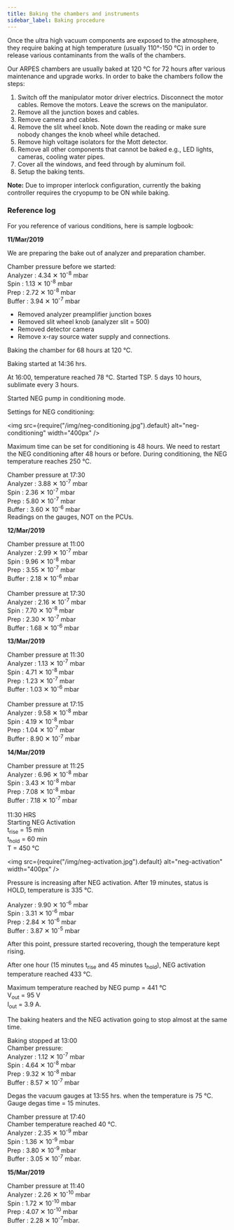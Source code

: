 ```yaml
---
title: Baking the chambers and instruments
sidebar_label: Baking procedure
---
```


Once the ultra high vacuum components are exposed to the atmosphere, they
require baking at high temperature (usually 110°-150&nbsp;°C) in order to
release various contaminants from the walls of the chambers.

Our ARPES chambers are usually baked at 120&nbsp;°C for 72 hours after various
maintenance and upgrade works. In order to bake the chambers follow the steps:

1. Switch off the manipulator motor driver electrics. Disconnect the motor
cables. Remove the motors. Leave the screws on the manipulator.
2. Remove all the junction boxes and cables.
3. Remove camera and cables.
4. Remove the slit wheel knob. Note down the reading or make sure nobody changes
the knob wheel while detached.
5. Remove high voltage isolators for the Mott detector.
6. Remove all other components that cannot be baked e.g., LED lights, cameras,
cooling water pipes.
7. Cover all the windows, and feed through by aluminum foil.
8. Setup the baking tents.

**Note:** Due to improper interlock configuration, currently the baking
controller requires the cryopump to be ON while baking.

### Reference log
For you reference of various conditions, here is sample logbook:

**11/Mar/2019**

We are preparing the bake out of analyzer and preparation chamber.

Chamber pressure before we started: <br />
Analyzer : 4.34 ✕ 10<sup>-8</sup> mbar <br />
Spin : 1.13 ✕ 10<sup>-8</sup> mbar <br />
Prep : 2.72 ✕ 10<sup>-8</sup> mbar <br />
Buffer : 3.94 ✕ 10<sup>-7</sup> mbar <br />

- Removed analyzer preamplifier junction boxes
- Removed slit wheel knob (analyzer slit = 500)
- Removed detector camera
- Remove x-ray source water supply and connections.

Baking the chamber for 68 hours at 120&nbsp;°C.

Baking started at 14:36 hrs.

At 16:00, temperature reached 78&nbsp;°C. Started TSP. 5 days 10 hours,
sublimate every 3 hours.

Started NEG pump in conditioning mode.

Settings for NEG conditioning:

<img
  src={require("/img/neg-conditioning.jpg").default}
  alt="neg-conditioning"
  width="400px"
/>

Maximum time can be set for conditioning is 48 hours. We need to restart the NEG
conditioning after 48 hours or before. During conditioning, the NEG temperature
reaches 250&nbsp;°C.

Chamber pressure at 17:30 <br />
Analyzer : 3.88 ✕ 10<sup>-7</sup> mbar <br />
Spin : 2.36 ✕ 10<sup>-7</sup> mbar <br />
Prep : 5.80 ✕ 10<sup>-7</sup> mbar <br />
Buffer : 3.60 ✕ 10<sup>-6</sup> mbar <br />
Readings on the gauges, NOT on the PCUs. <br />

**12/Mar/2019**

Chamber pressure at 11:00 <br />
Analyzer : 2.99 ✕ 10<sup>-7</sup> mbar <br />
Spin : 9.96 ✕ 10<sup>-8</sup> mbar <br />
Prep : 3.55 ✕ 10<sup>-7</sup> mbar <br />
Buffer : 2.18 ✕ 10<sup>-6</sup> mbar <br />
<br />
Chamber pressure at 17:30 <br />
Analyzer : 2.16 ✕ 10<sup>-7</sup> mbar <br />
Spin : 7.70 ✕ 10<sup>-8</sup> mbar <br />
Prep : 2.30 ✕ 10<sup>-7</sup> mbar <br />
Buffer : 1.68 ✕ 10<sup>-6</sup> mbar <br />

**13/Mar/2019**

Chamber pressure at 11:30 <br />
Analyzer : 1.13 ✕ 10<sup>-7</sup> mbar <br />
Spin : 4.71 ✕ 10<sup>-8</sup> mbar <br />
Prep : 1.23 ✕ 10<sup>-7</sup> mbar <br />
Buffer : 1.03 ✕ 10<sup>-6</sup> mbar <br />
<br />
Chamber pressure at 17:15 <br />
Analyzer : 9.58 ✕ 10<sup>-8</sup> mbar <br />
Spin : 4.19 ✕ 10<sup>-8</sup> mbar <br />
Prep : 1.04 ✕ 10<sup>-7</sup> mbar <br />
Buffer : 8.90 ✕ 10<sup>-7</sup> mbar <br />

**14/Mar/2019**

Chamber pressure at 11:25 <br />
Analyzer : 6.96 ✕ 10<sup>-8</sup> mbar <br />
Spin : 3.43 ✕ 10<sup>-8</sup> mbar <br />
Prep : 7.08 ✕ 10<sup>-8</sup> mbar <br />
Buffer : 7.18 ✕ 10<sup>-7</sup> mbar <br />
<br />
11:30 HRS <br />
Starting NEG Activation <br />
t<sub>rise</sub> = 15 min <br />
t<sub>hold</sub> = 60 min <br />
T = 450 °C <br />

<img
  src={require("/img/neg-activation.jpg").default}
  alt="neg-activation"
  width="400px"
/>

Pressure is increasing after NEG activation. After 19 minutes, status is HOLD,
temperature is 335&nbsp;°C.

Analyzer : 9.90 ✕ 10<sup>-6</sup> mbar <br />
Spin : 3.31 ✕ 10<sup>-6</sup> mbar <br />
Prep : 2.84 ✕ 10<sup>-6</sup> mbar <br />
Buffer : 3.87 ✕ 10<sup>-5</sup> mbar <br />

After this point, pressure started recovering, though the temperature kept
rising.

After one hour (15 minutes t<sub>rise</sub> and 45 minutes t<sub>hold</sub>),
NEG activation temperature reached 433&nbsp;°C.

Maximum temperature reached by NEG pump = 441&nbsp;°C <br />
V<sub>out</sub> = 95 V <br />
I<sub>out</sub> = 3.9 A. <br />

The baking heaters and the NEG activation going to stop almost at the same time.

Baking stopped at 13:00 <br />
Chamber pressure: <br />
Analyzer : 1.12 ✕ 10<sup>-7</sup> mbar <br />
Spin : 4.64 ✕ 10<sup>-8</sup> mbar <br />
Prep : 9.32 ✕ 10<sup>-8</sup> mbar <br />
Buffer : 8.57 ✕ 10<sup>-7</sup> mbar <br />

Degas the vacuum gauges at 13:55 hrs. when the temperature is 75&nbsp;°C. <br />
Gauge degas time = 15 minutes. <br />

Chamber pressure at 17:40 <br />
Chamber temperature reached 40 °C. <br />
Analyzer : 2.35 ✕ 10<sup>-9</sup> mbar <br />
Spin : 1.36 ✕ 10<sup>-9</sup> mbar <br />
Prep : 3.80 ✕ 10<sup>-9</sup> mbar <br />
Buffer : 3.05 ✕ 10<sup>-7</sup> mbar. <br />

**15/Mar/2019**

Chamber pressure at 11:40 <br />
Analyzer : 2.26 ✕ 10<sup>-10</sup> mbar <br />
Spin : 1.72 ✕ 10<sup>-10</sup> mbar <br />
Prep : 4.07 ✕ 10<sup>-10</sup> mbar <br />
Buffer : 2.28 ✕ 10<sup>-7</sup>mbar.
